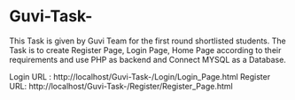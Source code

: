 # Guvi-Task-
This Task is given by Guvi Team for the first round shortlisted students. The Task is to create Register Page, Login Page, Home Page according to their requirements and use PHP as backend and Connect MYSQL as a Database.

Login URL : http://localhost/Guvi-Task-/Login/Login_Page.html 
Register URL: http://localhost/Guvi-Task-/Register/Register_Page.html
